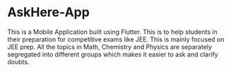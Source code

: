 # AskHere-App
This is a Mobile Application built using Flutter. This is to help students in their preparation for competitive exams like JEE. This is mainly focused on JEE prep. All the topics in Math, Chemistry and Physics are separately segregated into different groups which makes it easier to ask and clarify doubts.
